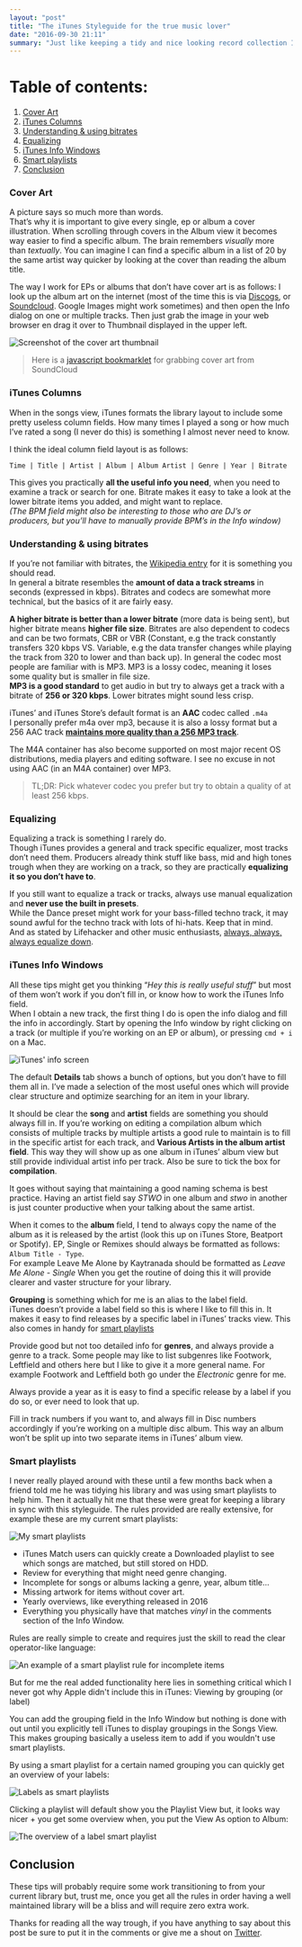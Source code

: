 ```yaml
---
layout: "post"
title: "The iTunes Styleguide for the true music lover"
date: "2016-09-30 21:11"
summary: "Just like keeping a tidy and nice looking record collection I like iTunes to shine when I use it. This updated post will guide you trough some tips & tricks to get an immensely well-organized iTunes library which you'll enjoy using every time!"
---
```


# Table of contents:
1. [Cover Art](#cover-art)
2. [iTunes Columns](#itunes-columns)
3. [Understanding & using bitrates](#understanding--using-bitrates)
4. [Equalizing](#equalizing)
5. [iTunes Info Windows](#itunes-info-windows)
6. [Smart playlists](#smart-playlists)
7. [Conclusion](#conclusion)

### Cover Art
A picture says so much more than words.  
That’s why it is important to give every single, ep or album a cover illustration. When scrolling through covers in the Album view it becomes way easier to find a specific album. The brain remembers _visually_ more than _textually_. You can imagine I can find a specific album in a list of 20 by the same artist way quicker by looking at the cover than reading the album title.

The way I work for EPs or albums that don’t have cover art is as follows: I look up the album art on the internet (most of the time this is via [Discogs](https://discogs.com), or [Soundcloud](https://soundcloud.com). Google Images might work sometimes) and then open the Info dialog on one or multiple tracks. Then just grab the image in your web browser en drag it over to Thumbnail displayed in the upper left.

![Screenshot of the cover art thumbnail](http://res.cloudinary.com/thibault-maekelbergh/image/upload/c_limit,w_1056/v1475357220/iTunes%20Styleguide/Screen_Shot_2016-10-01_at_23.25.35.png)

> Here is a [javascript bookmarklet](https://gist.github.com/thibmaek/83e00a0a62fdfbc83e81) for grabbing cover art from SoundCloud

### iTunes Columns
When in the songs view, iTunes formats the library layout to include some pretty useless column fields. How many times I played a song or how much I’ve rated a song (I never do this) is something I almost never need to know.

I think the ideal column field layout is as follows:

`Time | Title | Artist | Album | Album Artist | Genre | Year | Bitrate`

This gives you practically **all the useful info you need**, when you need to examine a track or search for one. Bitrate makes it easy to take a look at the lower bitrate items you added, and might want to replace.  
_(The BPM field might also be interesting to those who are DJ’s or producers, but you’ll have to manually provide BPM’s in the Info window)_

### Understanding & using bitrates
If you’re not familiar with bitrates, the [Wikipedia entry](https://en.wikipedia.org/wiki/Bit_rate#Multimedia) for it is something you should read.  
In general a bitrate resembles the **amount of data a track streams** in seconds (expressed in kbps). Bitrates and codecs are somewhat more technical, but the basics of it are fairly easy.

**A higher bitrate is better than a lower bitrate** (more data is being sent), but higher bitrate means **higher file size**. Bitrates are also dependent to codecs and can be two formats, CBR or VBR (Constant, e.g the track constantly transfers 320 kbps VS. Variable, e.g the data transfer changes while playing the track from 320 to lower and than back up). In general the codec most people are familiar with is MP3. MP3 is a lossy codec, meaning it loses some quality but is smaller in file size.  
**MP3 is a good standard** to get audio in but try to always get a track with a bitrate of **256 or 320 kbps**. Lower bitrates might sound less crisp.

iTunes’ and iTunes Store’s default format is an **AAC** codec called `.m4a`  
I personally prefer m4a over mp3, because it is also a lossy format but a 256 AAC track **[maintains more quality than a 256 MP3 track](https://en.wikipedia.org/wiki/Advanced_Audio_Coding#AAC.27s_improvements_over_MP3)**.

The M4A container has also become supported on most major recent OS distributions, media players and editing software. I see no excuse in not using AAC (in an M4A container) over MP3.

> TL;DR: Pick whatever codec you prefer but try to obtain a quality of at least 256 kbps.

### Equalizing
Equalizing a track is something I rarely do.  
Though iTunes provides a general and track specific equalizer, most tracks don’t need them. Producers already think stuff like bass, mid and high tones trough when they are working on a track, so they are practically **equalizing it so you don’t have to**.

If you still want to equalize a track or tracks, always use manual equalization and **never use the built in presets**.  
While the Dance preset might work for your bass-filled techno track, it may sound awful for the techno track with lots of hi-hats. Keep that in mind.  
And as stated by Lifehacker and other music enthusiasts, [always, always, always equalize down](https://lifehacker.com/should-i-use-an-equalizer-when-i-listen-to-music-1488713937).

### iTunes Info Windows
All these tips might get you thinking “_Hey this is really useful stuff_” but most of them won’t work if you don’t fill in, or know how to work the iTunes Info field.  
When I obtain a new track, the first thing I do is open the info dialog and fill the info in accordingly. Start by opening the Info window by right clicking on a track (or multiple if you’re working on an EP or album), or pressing `cmd + i` on a Mac.

![iTunes' info screen](http://res.cloudinary.com/thibault-maekelbergh/image/upload/c_scale,h_921/v1475357844/iTunes%20Styleguide/Screen_Shot_2016-10-01_at_23.36.20.png)


The default **Details** tab shows a bunch of options, but you don’t have to fill them all in. I’ve made a selection of the most useful ones which will provide clear structure and optimize searching for an item in your library.

It should be clear the **song** and **artist** fields are something you should always fill in. If you’re working on editing a compilation album which consists of multiple tracks by multiple artists a good rule to maintain is to fill in the specific artist for each track, and **Various Artists in the album artist field**. This way they will show up as one album in iTunes’ album view but still provide individual artist info per track. Also be sure to tick the box for **compilation**.

It goes without saying that maintaining a good naming schema is best practice. Having an artist field say _STWO_ in one album and _stwo_ in another is just counter productive when your talking about the same artist.

When it comes to the **album** field, I tend to always copy the name of the album as it is released by the artist (look this up on iTunes Store, Beatport or Spotify). EP, Single or Remixes should always be formatted as follows: `Album Title - Type`.  
For example Leave Me Alone by Kaytranada should be formatted as _Leave Me Alone - Single_ When you get the routine of doing this it will provide clearer and vaster structure for your library.

**Grouping** is something which for me is an alias to the label field.  
iTunes doesn’t provide a label field so this is where I like to fill this in. It makes it easy to find releases by a specific label in iTunes’ tracks view. This also comes in handy for [smart playlists](#smart-playlists)

Provide good but not too detailed info for **genres**, and always provide a genre to a track. Some people may like to list subgenres like Footwork, Leftfield and others here but I like to give it a more general name. For example Footwork and Leftfield both go under the _Electronic_ genre for me.

Always provide a year as it is easy to find a specific release by a label if you do so, or ever need to look that up.

Fill in track numbers if you want to, and always fill in Disc numbers accordingly if you’re working on a multiple disc album.
This way an album won’t be split up into two separate items in iTunes’ album view.

### Smart playlists
I never really played around with these until a few months back when a friend told me he was tidying his library and was using smart playlists to help him. Then it actually hit me that these were great for keeping a library in sync with this styleguide. The rules provided are really extensive, for example these are my current smart playlists:

![My smart playlists](http://res.cloudinary.com/thibault-maekelbergh/image/upload/v1475357220/iTunes%20Styleguide/Screen_Shot_2016-09-30_at_21.07.55.png)

* iTunes Match users can quickly create a Downloaded playlist to see which songs are matched, but still stored on HDD.
* Review for everything that might need genre changing.
* Incomplete for songs or albums lacking a genre, year, album title…
* Missing artwork for items without cover art.
* Yearly overviews, like everything released in 2016
* Everything you physically have that matches _vinyl_ in the comments section of the Info Window.

Rules are really simple to create and requires just the skill to read the clear operator-like language:

![An example of a smart playlist rule for incomplete items](http://res.cloudinary.com/thibault-maekelbergh/image/upload/v1475357220/iTunes%20Styleguide/Screen_Shot_2016-09-30_at_21.08.21.png)

But for me the real added functionality here lies in something critical which I never got why Apple didn't include this in iTunes: Viewing by grouping (or label)

You can add the grouping field in the Info Window but nothing is done with out until you explicitly tell iTunes to display groupings in the Songs View. This makes grouping basically a useless item to add if you wouldn't use smart playlists.

By using a smart playlist for a certain named grouping you can quickly get an overview of your labels:

![Labels as smart playlists](http://res.cloudinary.com/thibault-maekelbergh/image/upload/c_scale,h_572/v1475357220/iTunes%20Styleguide/Screen_Shot_2016-09-30_at_21.08.37.png)

Clicking a playlist will default show you the Playlist View but, it looks way nicer + you get some overview when, you put the View As option to Album:

![The overview of a label smart playlist](http://res.cloudinary.com/thibault-maekelbergh/image/upload/v1475357223/iTunes%20Styleguide/Screen_Shot_2016-09-30_at_21.09.19.png)

## Conclusion
These tips will probably require some work transitioning to from your current library but, trust me, once you get all the rules in order having a well maintained library will be a bliss and will require zero extra work.

Thanks for reading all the way trough, if you have anything to say about this post be sure to put it in the comments or give me a shout on [Twitter](https://twitter.com/thibmaek).
